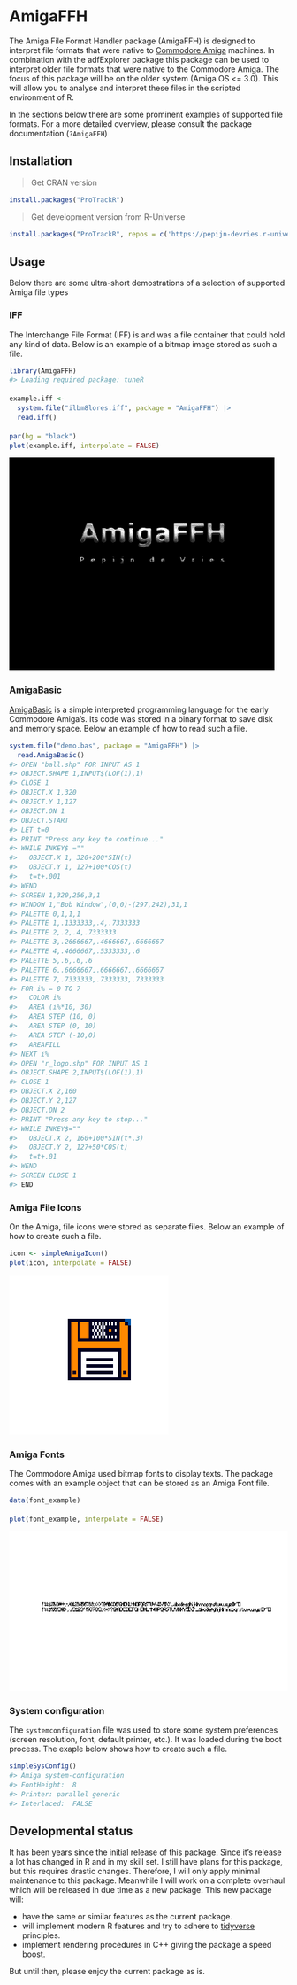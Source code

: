 
# AmigaFFH

The Amiga File Format Handler package (AmigaFFH) is designed to
interpret file formats that were native to [Commodore
Amiga](https://en.wikipedia.org/wiki/Amiga) machines. In combination
with the adfExplorer package this package can be used to interpret older
file formats that were native to the Commodore Amiga. The focus of this
package will be on the older system (Amiga OS \<= 3.0). This will allow
you to analyse and interpret these files in the scripted environment of
R.

In the sections below there are some prominent examples of supported
file formats. For a more detailed overview, please consult the package
documentation (`?AmigaFFH`)

## Installation

> Get CRAN version

``` r
install.packages("ProTrackR")
```

> Get development version from R-Universe

``` r
install.packages("ProTrackR", repos = c('https://pepijn-devries.r-universe.dev', 'https://cloud.r-project.org'))
```

## Usage

Below there are some ultra-short demostrations of a selection of
supported Amiga file types

### IFF

The Interchange File Format (IFF) is and was a file container that could
hold any kind of data. Below is an example of a bitmap image stored as
such a file.

``` r
library(AmigaFFH)
#> Loading required package: tuneR

example.iff <-
  system.file("ilbm8lores.iff", package = "AmigaFFH") |>
  read.iff()

par(bg = "black")
plot(example.iff, interpolate = FALSE)
```

![](man/figures/README-iff-1.png)<!-- -->

### AmigaBasic

[AmigaBasic](https://en.wikipedia.org/wiki/Amiga_Basic) is a simple
interpreted programming language for the early Commodore Amiga’s. Its
code was stored in a binary format to save disk and memory space. Below
an example of how to read such a file.

``` r
system.file("demo.bas", package = "AmigaFFH") |>
  read.AmigaBasic()
#> OPEN "ball.shp" FOR INPUT AS 1
#> OBJECT.SHAPE 1,INPUT$(LOF(1),1)
#> CLOSE 1
#> OBJECT.X 1,320
#> OBJECT.Y 1,127
#> OBJECT.ON 1
#> OBJECT.START
#> LET t=0
#> PRINT "Press any key to continue..."
#> WHILE INKEY$ =""
#>   OBJECT.X 1, 320+200*SIN(t)
#>   OBJECT.Y 1, 127+100*COS(t)
#>   t=t+.001
#> WEND
#> SCREEN 1,320,256,3,1
#> WINDOW 1,"Bob Window",(0,0)-(297,242),31,1
#> PALETTE 0,1,1,1
#> PALETTE 1,.1333333,.4,.7333333
#> PALETTE 2,.2,.4,.7333333
#> PALETTE 3,.2666667,.4666667,.6666667
#> PALETTE 4,.4666667,.5333333,.6
#> PALETTE 5,.6,.6,.6
#> PALETTE 6,.6666667,.6666667,.6666667
#> PALETTE 7,.7333333,.7333333,.7333333
#> FOR i% = 0 TO 7
#>   COLOR i%
#>   AREA (i%*10, 30)
#>   AREA STEP (10, 0)
#>   AREA STEP (0, 10)
#>   AREA STEP (-10,0)
#>   AREAFILL
#> NEXT i%
#> OPEN "r_logo.shp" FOR INPUT AS 1
#> OBJECT.SHAPE 2,INPUT$(LOF(1),1)
#> CLOSE 1
#> OBJECT.X 2,160
#> OBJECT.Y 2,127
#> OBJECT.ON 2
#> PRINT "Press any key to stop..."
#> WHILE INKEY$=""
#>   OBJECT.X 2, 160+100*SIN(t*.3)
#>   OBJECT.Y 2, 127+50*COS(t)
#>   t=t+.01
#> WEND
#> SCREEN CLOSE 1
#> END
```

### Amiga File Icons

On the Amiga, file icons were stored as separate files. Below an example
of how to create such a file.

``` r
icon <- simpleAmigaIcon()
plot(icon, interpolate = FALSE)
```

![](man/figures/README-icons-1.png)<!-- -->

### Amiga Fonts

The Commodore Amiga used bitmap fonts to display texts. The package
comes with an example object that can be stored as an Amiga Font file.

``` r
data(font_example)

plot(font_example, interpolate = FALSE)
```

![](man/figures/README-fonts-1.png)<!-- -->

### System configuration

The `systemconfiguration` file was used to store some system preferences
(screen resolution, font, default printer, etc.). It was loaded during
the boot process. The exaple below shows how to create such a file.

``` r
simpleSysConfig()
#> Amiga system-configuration
#> FontHeight:  8
#> Printer: parallel generic
#> Interlaced:  FALSE
```

## Developmental status

It has been years since the initial release of this package. Since it’s
release a lot has changed in R and in my skill set. I still have plans
for this package, but this requires drastic changes. Therefore, I will
only apply minimal maintenance to this package. Meanwhile I will work on
a complete overhaul which will be released in due time as a new package.
This new package will:

- have the same or similar features as the current package.
- will implement modern R features and try to adhere to
  [tidyverse](https://www.tidyverse.org) principles.
- implement rendering procedures in C++ giving the package a speed
  boost.

But until then, please enjoy the current package as is.
